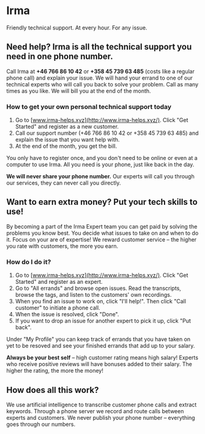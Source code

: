 Irma
====

Friendly technical support. At every hour. For any issue.

Need help? Irma is all the technical support you need in one phone number.
----------------------------------------------------------

Call Irma at **+46 766 86 10 42** or **+358 45 739 63 485** (costs like a regular phone call) and explain your issue. We will hand your errand to one of our technical experts who will call you back to solve your problem. Call as many times as you like. We will bill you at the end of the month.

### How to get your own personal technical support today

1. Go to [www.irma-helps.xyz](http://www.irma-helps.xyz/). Click "Get Started" and register as a new customer.
1. Call our support number (+46 766 86 10 42 or +358 45 739 63 485) and explain the issue that you want help with.
1. At the end of the month, you get the bill.

You only have to register once, and you don't need to be online or even at a computer to use Irma. All you need is your phone, just like back in the day.

**We will never share your phone number.** Our experts will call you through our services, they can never call you directly.

Want to earn extra money? Put your tech skills to use!
----------------------------------------------------

By becoming a part of the Irma Expert team you can get paid by solving the problems you know best. You decide what issues to take on and when to do it. Focus on your are of expertise! We reward customer service – the higher you rate with customers, the more you earn.

### How do I do it?

1. Go to [www.irma-helps.xyz](http://www.irma-helps.xyz/). Click "Get Started" and register as an expert.
1. Go to "All errands" and browse open issues. Read the transcripts, browse the tags, and listen to the customers' own recordings.
1. When you find an issue to work on, click "I'll help!". Then click "Call customer" to initiate a phone call.
1. When the issue is resolved, click "Done".
1. If you want to drop an issue for another expert to pick it up, click "Put back".

Under "My Profile" you can keep track of errands that you have taken on yet to be resoved and see your finished errands that add up to your salary.

**Always be your best self** – high customer rating means high salary! Experts who receive positive reviews will have bonuses added to their salary. The higher the rating, the more the money!

How does all this work?
------------------

We use artificial intelligence to transcribe customer phone calls and extract keywords. Through a phone server we record and route calls between experts and customers. We never publish your phone number – everything goes through our numbers.